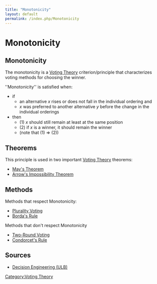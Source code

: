 ```yaml
---
title: "Monotonicity"
layout: default
permalink: /index.php/Monotonicity
---
```


# Monotonicity

## Monotonicity
The monotonicity is a [Voting Theory](Voting_Theory) criterion/principle that characterizes voting methods for choosing the winner. 


''Monotonicity'' is satisfied when:
- if 
  - an alternative $x$ rises or does not fall in the individual ordering and
  - $x$ was preferred to another alternative $y$ before the change in the individual orderings
- then
  - (1) $x$ should still remain at least at the same position
  - (2) if $x$ is a winner, it should remain the winner
  - (note that (1) $\Rightarrow$ (2))


## Theorems
This principle is used in two important [Voting Theory](Voting_Theory) theorems:
- [May's Theorem](May's_Theorem)
- [Arrow's Impossibility Theorem](Arrow's_Impossibility_Theorem)


## Methods
Methods that respect Monotonicity:
- [Plurality Voting](Plurality_Voting)
- [Borda's Rule](Borda's_Rule)

Methods that don't respect Monotonicity
- [Two-Round Voting](Two-Round_Voting)
- [Condorcet's Rule](Condorcet's_Rule)


## Sources
- [Decision Engineering (ULB)](Decision_Engineering_(ULB))

[Category:Voting Theory](Category_Voting_Theory)